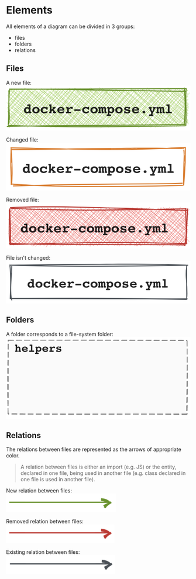 # Elements

All elements of a diagram can be divided in 3 groups:
- files
- folders
- relations

## Files

A new file:  
![added file](_media/elements/added_file.png ':size=150')

Changed file:  
![changed file](_media/elements/changed_file.png ':size=150')

Removed file:  
![removed file](_media/elements/removed_file.png ':size=150')

File isn't changed:  
![non-changed file](_media/elements/existing_file.png ':size=150')

## Folders

A folder corresponds to a file-system folder:  
![folder](_media/elements/folder.png ':size=250')

## Relations

The relations between files are represented as the arrows of appropriate color.

> A relation between files is either an import (e.g. JS) or the entity, declared in one file, being used in another file 
(e.g. class declared in one file is used in another file).  

New relation between files:  
![new relation](_media/elements/added_relation.png ':size=150')

Removed relation between files:  
![removed relation](_media/elements/removed_relation.png ':size=150')

Existing relation between files:  
![existing relation](_media/elements/existing_relation.png ':size=150')

